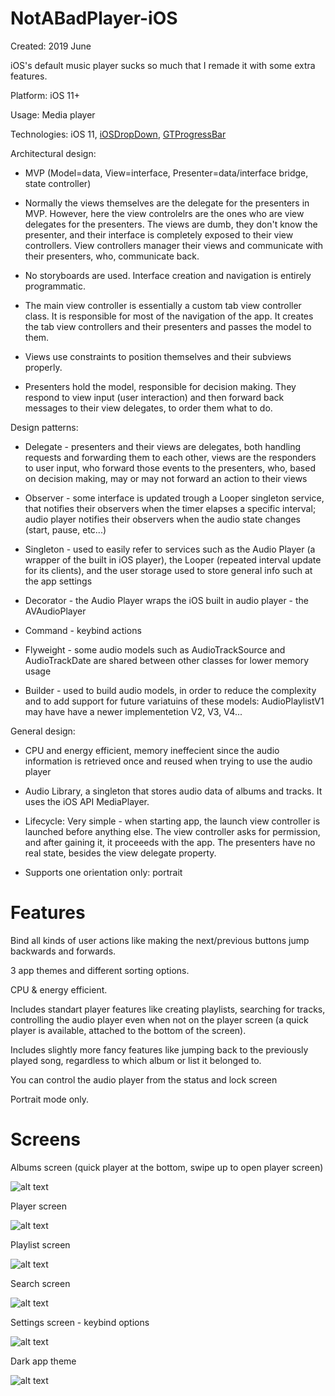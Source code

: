 # NotABadPlayer-iOS

Created: 2019 June

iOS's default music player sucks so much that I remade it with some extra features.

Platform: iOS 11+

Usage: Media player

Technologies: iOS 11, [iOSDropDown](https://github.com/jriosdev/iOSDropDown), [GTProgressBar](https://github.com/gregttn/GTProgressBar)

Architectural design:

* MVP (Model=data, View=interface, Presenter=data/interface bridge, state controller)

* Normally the views themselves are the delegate for the presenters in MVP. However, here the view controlelrs are the ones who are view delegates for the presenters. The views are dumb, they don't know the presenter, and their interface is completely exposed to their view controllers. View controllers manager their views and communicate with their presenters, who, communicate back.

* No storyboards are used. Interface creation and navigation is entirely programmatic.

* The main view controller is essentially a custom tab view controller class. It is responsible for most of the navigation of the app. It creates the tab view controllers and their presenters and passes the model to them.

* Views use constraints to position themselves and their subviews properly.

* Presenters hold the model, responsible for decision making. They respond to view input (user interaction) and then forward back messages to their view delegates, to order them what to do.

Design patterns:

* Delegate - presenters and their views are delegates, both handling requests and forwarding them to each other, views are the responders to user input, who forward those events to the presenters, who, based on decision making, may or may not forward an action to their views

* Observer - some interface is updated trough a Looper singleton service, that notifies their observers when the timer elapses a specific interval; audio player notifies their observers when the audio state changes (start, pause, etc...)

* Singleton - used to easily refer to services such as the Audio Player (a wrapper of the built in iOS player), the Looper (repeated interval update for its clients), and the user storage used to store general info such at the app settings

* Decorator - the Audio Player wraps the iOS built in audio player - the AVAudioPlayer

* Command - keybind actions

* Flyweight - some audio models such as AudioTrackSource and AudioTrackDate are shared between other classes for lower memory usage

* Builder - used to build audio models, in order to reduce the complexity and to add support for future variatuins of these models: AudioPlaylistV1 may have have a newer implementetion V2, V3, V4...

General design:

* CPU and energy efficient, memory ineffecient since the audio information is retrieved once and reused when trying to use the audio player

* Audio Library, a singleton that stores audio data of albums and tracks. It uses the iOS API MediaPlayer.

* Lifecycle: Very simple - when starting app, the launch view controller is launched before anything else. The view controller asks for permission, and after gaining it, it proceeeds with the app. The presenters have no real state, besides the view delegate property.

* Supports one orientation only: portrait

# Features

Bind all kinds of user actions like making the next/previous buttons jump backwards and forwards.

3 app themes and different sorting options.

CPU & energy efficient.

Includes standart player features like creating playlists, searching for tracks, controlling the audio player even when not on the player screen (a quick player is available, attached to the bottom of the screen).

Includes slightly more fancy features like jumping back to the previously played song, regardless to which album or list it belonged to.

You can control the audio player from the status and lock screen

Portrait mode only.

# Screens

Albums screen (quick player at the bottom, swipe up to open player screen)

![alt text](https://github.com/felixisto/NotABadPlayer/blob/master/About/2019scrn1.PNG)

Player screen

![alt text](https://github.com/felixisto/NotABadPlayer/blob/master/About/2019scrn2.PNG)

Playlist screen

![alt text](https://github.com/felixisto/NotABadPlayer/blob/master/About/2019scrn3.PNG)

Search screen

![alt text](https://github.com/felixisto/NotABadPlayer/blob/master/About/2019scrn4.PNG)

Settings screen - keybind options

![alt text](https://github.com/felixisto/NotABadPlayer/blob/master/About/2019scrn5.PNG)

Dark app theme

![alt text](https://github.com/felixisto/NotABadPlayer/blob/master/About/2019scrn6.PNG)
